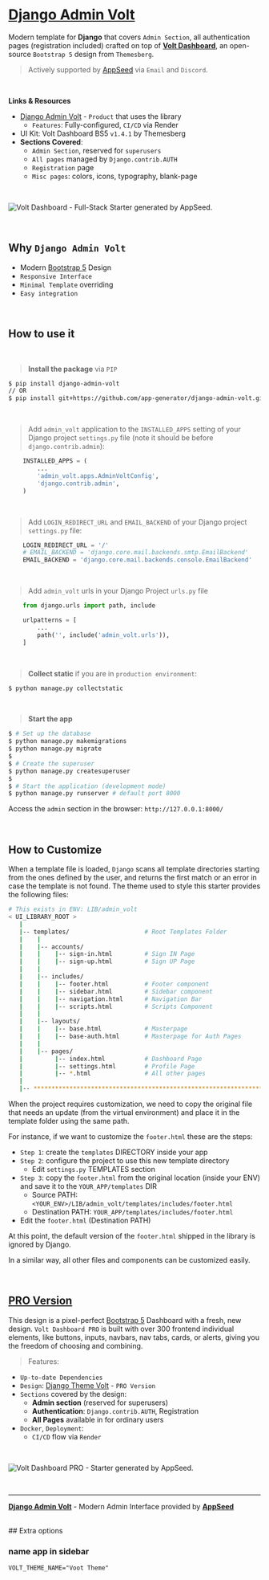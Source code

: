 # [Django Admin Volt](https://appseed.us/product/volt-dashboard/django/)

Modern template for **Django** that covers `Admin Section`, all authentication pages (registration included) crafted on top of **[Volt Dashboard](https://appseed.us/product/volt-dashboard/django/)**, an open-source `Bootstrap 5` design from `Themesberg`.

> Actively supported by [AppSeed](https://appseed.us/) via `Email` and `Discord`.

<br>

**Links & Resources**

- [Django Admin Volt](https://appseed.us/product/volt-dashboard/django/) - `Product` that uses the library
  - `Features`: Fully-configured, `CI/CD` via Render
- UI Kit: Volt Dashboard BS5 `v1.4.1` by Themesberg
- **Sections Covered**: 
  - `Admin Section`, reserved for `superusers`
  - `All pages` managed by `Django.contrib.AUTH`
  - `Registration` page
  - `Misc pages`: colors, icons, typography, blank-page 
  
<br />

![Volt Dashboard - Full-Stack Starter generated by AppSeed.](https://user-images.githubusercontent.com/51070104/168843604-b026fd94-5969-4be7-81ac-5887cf0958e5.png)

<br />

## Why `Django Admin Volt`

- Modern [Bootstrap 5](https://www.admin-dashboards.com/bootstrap-5-templates/) Design
- `Responsive Interface`
- `Minimal Template` overriding
- `Easy integration`

<br />

## How to use it

<br />

> **Install the package** via `PIP` 

```bash
$ pip install django-admin-volt
// OR
$ pip install git+https://github.com/app-generator/django-admin-volt.git
```

<br />

> Add `admin_volt` application to the `INSTALLED_APPS` setting of your Django project `settings.py` file (note it should be before `django.contrib.admin`):

```python
    INSTALLED_APPS = (
        ...
        'admin_volt.apps.AdminVoltConfig',
        'django.contrib.admin',
    )
```

<br />

> Add `LOGIN_REDIRECT_URL` and `EMAIL_BACKEND` of your Django project `settings.py` file:

```python
    LOGIN_REDIRECT_URL = '/'
    # EMAIL_BACKEND = 'django.core.mail.backends.smtp.EmailBackend'
    EMAIL_BACKEND = 'django.core.mail.backends.console.EmailBackend'
```

<br />

> Add `admin_volt` urls in your Django Project `urls.py` file

```python
    from django.urls import path, include

    urlpatterns = [
        ...
        path('', include('admin_volt.urls')),
    ]
```

<br />

> **Collect static** if you are in `production environment`:

```bash
$ python manage.py collectstatic
```

<br />

> **Start the app**

```bash
$ # Set up the database
$ python manage.py makemigrations
$ python manage.py migrate
$
$ # Create the superuser
$ python manage.py createsuperuser
$
$ # Start the application (development mode)
$ python manage.py runserver # default port 8000
```

Access the `admin` section in the browser: `http://127.0.0.1:8000/`

<br />

## How to Customize 

When a template file is loaded, `Django` scans all template directories starting from the ones defined by the user, and returns the first match or an error in case the template is not found. 
The theme used to style this starter provides the following files: 

```bash
# This exists in ENV: LIB/admin_volt
< UI_LIBRARY_ROOT >                      
   |
   |-- templates/                     # Root Templates Folder 
   |    |          
   |    |-- accounts/       
   |    |    |-- sign-in.html         # Sign IN Page
   |    |    |-- sign-up.html         # Sign UP Page
   |    |
   |    |-- includes/       
   |    |    |-- footer.html          # Footer component
   |    |    |-- sidebar.html         # Sidebar component
   |    |    |-- navigation.html      # Navigation Bar
   |    |    |-- scripts.html         # Scripts Component
   |    |
   |    |-- layouts/       
   |    |    |-- base.html            # Masterpage
   |    |    |-- base-auth.html       # Masterpage for Auth Pages
   |    |
   |    |-- pages/       
   |         |-- index.html           # Dashboard Page
   |         |-- settings.html        # Profile Page
   |         |-- *.html               # All other pages
   |    
   |-- ************************************************************************
```

When the project requires customization, we need to copy the original file that needs an update (from the virtual environment) and place it in the template folder using the same path. 

For instance, if we want to customize the `footer.html` these are the steps:

- `Step 1`: create the `templates` DIRECTORY inside your app 
- `Step 2`: configure the project to use this new template directory
  - Edit `settings.py` TEMPLATES section 
- `Step 3`: copy the `footer.html` from the original location (inside your ENV) and save it to the `YOUR_APP/templates` DIR
  - Source PATH: `<YOUR_ENV>/LIB/admin_volt/templates/includes/footer.html`
  - Destination PATH: `YOUR_APP/templates/includes/footer.html`
- Edit the `footer.html` (Destination PATH)     

At this point, the default version of the `footer.html` shipped in the library is ignored by Django.

In a similar way, all other files and components can be customized easily.

<br />

## [PRO Version](https://appseed.us/product/volt-dashboard-pro/django/)   

This design is a pixel-perfect [Bootstrap 5](https://www.admin-dashboards.com/bootstrap-5-templates/) Dashboard with a fresh, new design. `Volt Dashboard PRO` is built with over 300 frontend individual elements, like buttons, inputs, navbars, nav tabs, cards, or alerts, giving you the freedom of choosing and combining.

> Features: 

- `Up-to-date Dependencies`
- `Design`: [Django Theme Volt](https://github.com/app-generator/django-volt-dashboard-pro) - `PRO Version`
- `Sections` covered by the design:
  - **Admin section** (reserved for superusers)
  - **Authentication**: `Django.contrib.AUTH`, Registration
  - **All Pages** available in for ordinary users 
- `Docker`, `Deployment`:
  - `CI/CD` flow via `Render`

<br />

![Volt Dashboard PRO - Starter generated by AppSeed.](https://user-images.githubusercontent.com/51070104/172672843-8c40a801-3438-4e9c-86db-38a34191fbdf.png)

<br />

---
**[Django Admin Volt](https://appseed.us/product/volt-dashboard/django/)** - Modern Admin Interface provided by **[AppSeed](https://appseed.us/)**

<br />
## Extra options

### name app in sidebar

```
VOLT_THEME_NAME="Voot Theme"
```